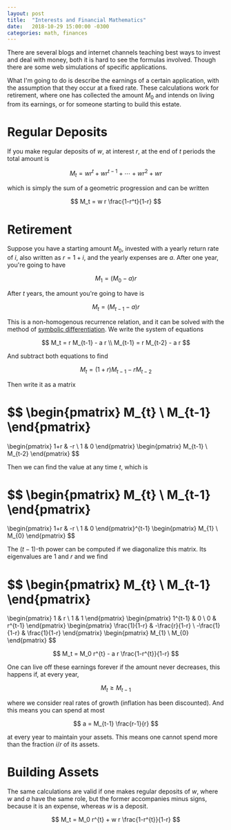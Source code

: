 ```yaml
---
layout: post
title:  "Interests and Financial Mathematics"
date:   2018-10-29 15:00:00 -0300
categories: math, finances
---
```


There are several blogs and internet channels teaching
best ways to invest and deal with money, both it is hard to
see the formulas involved. Though there are some web simulations
of specific applications.

What I'm going to do is describe the earnings of
a certain application, with the assumption that they
occur at a fixed rate. These calculations work for retirement,
where one has collected the amount $M_0$ and intends on living from its
earnings, or for someone starting to build this estate.

# Regular Deposits

If you make regular deposits of $w$, at interest $r$,
at the end of $t$ periods the total amount is

$$
M_t = w r^{t} + w r^{t-1} + \cdots + w r^2 + w r
$$

which is simply the sum of a geometric progression and can
be written

$$
M_t = w r \frac{1-r^t}{1-r}
$$

# Retirement

Suppose you have a starting amount $M_0$, invested with a yearly return rate of $i$,
also written as $r=1+i$, and the yearly expenses are $a$.
After one year, you're going to have

$$ M_1 = (M_0 - a) r $$

After $t$ years, the amount you're going to have is

$$ M_t = (M_{t-1} - a) r $$

This is a non-homogenous recurrence relation, and it can be solved
with the method of [symbolic differentiation][wiki].
We write the system of equations

$$
M_t = r M_{t-1} - a r \\
M_{t-1} = r M_{t-2} - a r
$$

And subtract both equations to find

$$
M_t = (1+r) M_{t-1} - r M_{t-2}
$$

Then write it as a matrix

$$
\begin{pmatrix} M_{t} \\ M_{t-1} \end{pmatrix}
=
\begin{pmatrix} 1+r & -r \\ 1 & 0 \end{pmatrix}
\begin{pmatrix} M_{t-1} \\ M_{t-2} \end{pmatrix}
$$

Then we can find the value at any time $t$,
which is

$$
\begin{pmatrix} M_{t} \\ M_{t-1} \end{pmatrix}
=
\begin{pmatrix} 1+r & -r \\ 1 & 0 \end{pmatrix}^{t-1}
\begin{pmatrix} M_{1} \\ M_{0} \end{pmatrix}
$$

The $(t-1)$-th power can be computed if we diagonalize this matrix.
Its eigenvalues are $1$ and $r$ and we find

$$
\begin{pmatrix} M_{t} \\ M_{t-1} \end{pmatrix}
=
\begin{pmatrix} 1 & r \\ 1 & 1 \end{pmatrix}
\begin{pmatrix} 1^{t-1} & 0 \\ 0 & r^{t-1} \end{pmatrix}
\begin{pmatrix} \frac{1}{1-r} & -\frac{r}{1-r} \\ -\frac{1}{1-r} & \frac{1}{1-r} \end{pmatrix}
\begin{pmatrix} M_{1} \\ M_{0} \end{pmatrix}
$$

$$
M_t = M_0 r^{t} - a r \frac{1-r^{t}}{1-r}
$$

One can live off these earnings forever if the amount never decreases,
this happens if, at every year,

$$
M_t \geq M_{t-1}
$$

where we consider real rates of growth (inflation has been discounted).
And this means you can spend at most

$$
a = M_{t-1} \frac{r-1}{r}
$$

at every year to maintain your assets. This means one cannot spend more
than the fraction $i/r$ of its assets.

# Building Assets

The same calculations are valid if one makes regular deposits of $w$,
where $w$ and $a$ have the same role, but the former accompanies minus signs, because it is an expense, whereas $w$ is a deposit.

$$
M_t = M_0 r^{t} + w r \frac{1-r^{t}}{1-r}
$$


[wiki]: https://en.wikipedia.org/wiki/Recurrence_relation